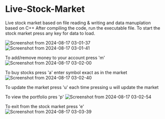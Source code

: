 # Live-Stock-Market
Live stock market based on file reading &amp; writing and data manuplation based on C++
After compiling the code, run the executable file. To start the stock market press any key for data to load.

![Screenshot from 2024-08-17 03-01-37](https://github.com/user-attachments/assets/d691f4ce-97e3-4647-a244-22484c6c9d1a)
![Screenshot from 2024-08-17 03-01-41](https://github.com/user-attachments/assets/ece3217c-a6f3-495c-880c-c8fb410e6a32)

To add/remove money to your account press 'm'
![Screenshot from 2024-08-17 03-02-00](https://github.com/user-attachments/assets/908ac00d-63ab-4b94-8a57-e5940dd0ff0a)

To buy stocks press 'a' enter symbol exact as in the market
![Screenshot from 2024-08-17 03-02-40](https://github.com/user-attachments/assets/65f7c855-de50-48e4-b916-2a0cae6da5ee)

To update the market press 'u' each time pressing u will update the market

To view the portfolio pres 'p'
![Screenshot from 2024-08-17 03-02-54](https://github.com/user-attachments/assets/c9039b29-b692-4b88-a4a7-336009d92e71)

To exit from the stock market press 'e'
![Screenshot from 2024-08-17 03-03-39](https://github.com/user-attachments/assets/4921cced-677b-4f8b-8a56-02dfbfdf2200)









